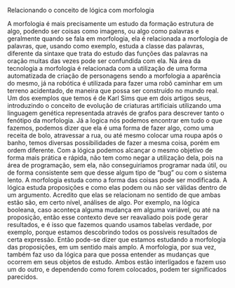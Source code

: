 Relacionando o conceito de lógica com morfologia

A morfologia é mais precisamente um estudo da formação estrutura de algo, podendo ser coisas como imagens, ou algo como palavras e geralmente quando se fala em morfologia, ela é relacionada a morfologia de palavras, que, usando como exemplo, estuda a classe das palavras, diferente da sintaxe que trata do estudo das funções das palavras na oração muitas das vezes pode ser confundida com ela. Na área da tecnologia a morfologia é relacionada com a utilização de uma forma automatizada de criação de personagens sendo a morfologia a aparência do mesmo, já na robótica é utilizada para fazer uma robô caminhar em um terreno acidentado, de maneira que possa ser construído no mundo real. Um dos exemplos que temos é de Karl Sims que em dois artigos seus, introduzindo o conceito de evolução de criaturas artificiais utilizando uma linguagem genética representada através de grafos para descrever tanto o fenótipo da morfologia.
Já a logica nós podemos encontrar em tudo o que fazemos, podemos dizer que ela é uma forma de fazer algo, como uma receita de bolo, atravessar a rua, ou até mesmo colocar uma roupa após o banho, temos diversas possibilidades de fazer a mesma coisa, porém em ordem diferente. Com a lógica podemos alcançar o mesmo objetivo de forma mais prática e rápida, não tem como negar a utilização dela, pois na área de programação, sem ela, não conseguiríamos programar nada útil, ou de forma consistente sem que desse algum tipo de “bug” ou com o sistema lento. 
A morfologia estuda como a forma das coisas pode ser modificada. A lógica estuda proposições e como elas podem ou não ser válidas dentro de um argumento. Acredito que elas se relacionam no sentido de que ambas estão são, em certo nível, análises de algo. Por exemplo, na lógica booleana, caso aconteça alguma mudança em alguma variável, ou até na proposição, então esse contexto deve ser reavaliado pois pode gerar resultados, e é isso que fazemos quando usamos tabelas verdade, por exemplo, porque estamos descobrindo todos os possíveis resultados de certa expressão. Então pode-se dizer que estamos estudando a morfologia das proposições, em um sentido mais amplo. A morfologia, por sua vez, também faz uso da lógica para que possa entender as mudanças que ocorrem em seus objetos de estudo. Ambos estão interligados e fazem uso um do outro, e dependendo como forem colocados, podem ter significados parecidos.

